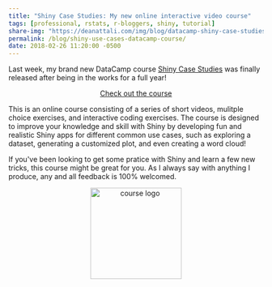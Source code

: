 ```yaml
---
title: "Shiny Case Studies: My new online interactive video course"
tags: [professional, rstats, r-bloggers, shiny, tutorial]
share-img: "https://deanattali.com/img/blog/datacamp-shiny-case-studies-logo.png"
permalink: /blog/shiny-use-cases-datacamp-course/
date: 2018-02-26 11:20:00 -0500
---
```


Last week, my brand new DataCamp course [Shiny Case Studies](https://www.datacamp.com/courses/building-web-applications-in-r-with-shiny-case-studies) was finally released after being in the works for a full year!

<div style="text-align:center;">
  <a class="btn btn-lg btn-success" href="https://www.datacamp.com/courses/building-web-applications-in-r-with-shiny-case-studies">Check out the course</a>
</div>

This is an online course consisting of a series of short videos, mulitple choice exercises, and interactive coding exercises. The course is designed to improve your knowledge and skill with Shiny by developing fun and realistic Shiny apps for different common use cases, such as exploring a dataset, generating a customized plot, and even creating a word cloud!

If you've been looking to get some pratice with Shiny and learn a few new tricks, this course might be great for you. As I always say with anything I produce, any and all feedback is 100% welcomed.

<div style="text-align:center;">
  <a href="https://deanattali.com/img/blog/datacamp-shiny-case-studies-logo.png">
    <img src="https://deanattali.com/img/blog/datacamp-shiny-case-studies-logo.png" alt="course logo" style="width: 180px;">
  </a>
</div>
